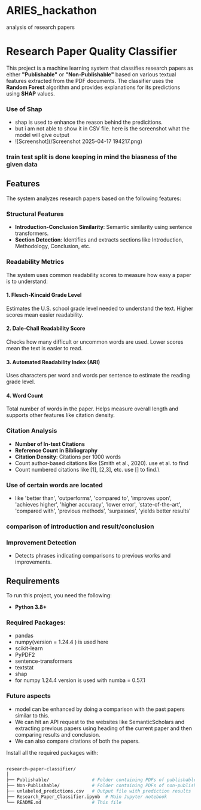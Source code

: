 # ARIES_hackathon
analysis of research papers


# Research Paper Quality Classifier

This project is a machine learning system that classifies research papers as either **"Publishable"** or **"Non-Publishable"** based on various textual features extracted from the PDF documents. The classifier uses the **Random Forest** algorithm and provides explanations for its predictions using **SHAP** values.

### Use of Shap
- shap is used to enhance the reason behind the predicitions.
- but i am not able to show it in CSV file. here is the screenshot what the model will give output
- ![Screenshot](/Screenshot 2025-04-17 194217.png)

### train test split is done keeping in mind the biasness of the given data


## Features

The system analyzes research papers based on the following features:

### Structural Features
- **Introduction-Conclusion Similarity**: Semantic similarity using sentence transformers.
- **Section Detection**: Identifies and extracts sections like Introduction, Methodology, Conclusion, etc.

### Readability Metrics

The system uses common readability scores to measure how easy a paper is to understand:

#### 1. Flesch-Kincaid Grade Level
Estimates the U.S. school grade level needed to understand the text. Higher scores mean easier readability.

#### 2. Dale-Chall Readability Score
Checks how many difficult or uncommon words are used. Lower scores mean the text is easier to read.

#### 3. Automated Readability Index (ARI)
Uses characters per word and words per sentence to estimate the reading grade level.

#### 4. Word Count
Total number of words in the paper. Helps measure overall length and supports other features like citation density.


### Citation Analysis
- **Number of In-text Citations**
- **Reference Count in Bibliography**
- **Citation Density**: Citations per 1000 words
- Count author-based citations like (Smith et al., 2020). use et al. to find 
- Count numbered citations like [1], [2,3], etc. use []  to find.\

### Use of certain words are located
- like  'better than', 'outperforms', 'compared to', 'improves upon',
        'achieves higher', 'higher accuracy', 'lower error', 'state-of-the-art',
        'compared with', 'previous methods', 'surpasses', 'yields better results'

### comparison of introduction and result/conclusion 

### Improvement Detection
- Detects phrases indicating comparisons to previous works and improvements.

## Requirements

To run this project, you need the following:

- **Python 3.8+**
  
### Required Packages:
- pandas
- numpy(version  = 1.24.4 ) is used here
- scikit-learn
- PyPDF2
- sentence-transformers
- textstat
- shap
- for numpy 1.24.4 version is used with numba = 0.57.1

### Future aspects
- model can be enhanced by doing a comparison with the past papers similar to this.
- We can hit an API request to the websites like SemanticScholars and extracting previous papers using heading of the current paper and then comparing results and conclusion.
- We can also compare citations of both the papers. 



Install all the required packages with:

```bash

research-paper-classifier/
│
├── Publishable/                # Folder containing PDFs of publishable papers
├── Non-Publishable/            # Folder containing PDFs of non-publishable papers
├── unlabeled_predictions.csv   # Output file with prediction results
├── Research_Paper_Classifier.ipynb  # Main Jupyter notebook
└── README.md                   # This file


